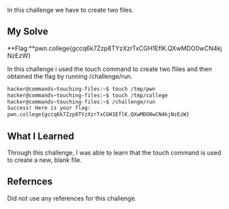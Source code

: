 In this challenge we have to create two files.
## My Solve

**Flag:**pwn.college{gccq6k7Zzp8TYzXzrTxCGH1EflK.QXwMDO0wCN4kjNzEzW}

In this challenge i used the touch command to create two fliles and then obtained the flag by running /challenge/run.
```bash
hacker@commands~touching-files:~$ touch /tmp/pwn
hacker@commands~touching-files:~$ touch /tmp/college
hacker@commands~touching-files:~$ /challenge/run
Success! Here is your flag:
pwn.college{gccq6k7Zzp8TYzXzrTxCGH1EflK.QXwMDO0wCN4kjNzEzW}
```

## What I Learned
Through this challenge, I was able to learn that the touch command is used to create a new, blank file.
## Refernces
Did not use any references for this challenge.
